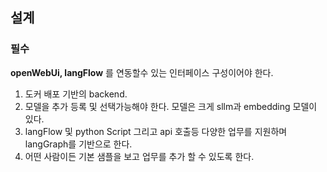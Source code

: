 ## 설계

### 필수

**openWebUi, langFlow** 를 연동할수 있는 인터페이스 구성이어야 한다.

1. 도커 배포 기반의 backend.
2. 모델을 추가 등록 및 선택가능해야 한다. 모델은 크게 sllm과 embedding 모델이 있다.
3. langFlow 및 python Script 그리고 api 호출등 다양한 업무를 지원하며 langGraph를 기반으로 한다.
4. 어떤 사람이든 기본 샘플을 보고 업무를 추가 할 수 있도록 한다.